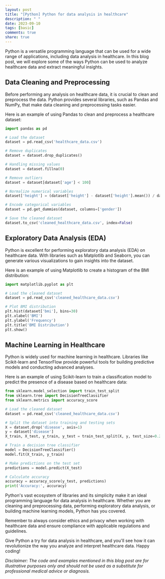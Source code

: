 ```yaml
---
layout: post
title: "[Python] Python for data analysis in healthcare"
description: " "
date: 2023-09-10
tags: [basic]
comments: true
share: true
---
```


Python is a versatile programming language that can be used for a wide range of applications, including data analysis in healthcare. In this blog post, we will explore some of the ways Python can be used to analyze healthcare data and extract meaningful insights.

## Data Cleaning and Preprocessing

Before performing any analysis on healthcare data, it is crucial to clean and preprocess the data. Python provides several libraries, such as Pandas and NumPy, that make data cleaning and preprocessing tasks easier.

Here is an example of using Pandas to clean and preprocess a healthcare dataset:

```python
import pandas as pd

# Load the dataset
dataset = pd.read_csv('healthcare_data.csv')

# Remove duplicates
dataset = dataset.drop_duplicates()

# Handling missing values
dataset = dataset.fillna(0)

# Remove outliers
dataset = dataset[dataset['age'] < 100]

# Normalize numerical variables
dataset['height'] = (dataset['height'] - dataset['height'].mean()) / dataset['height'].std()

# Encode categorical variables
dataset = pd.get_dummies(dataset, columns=['gender'])

# Save the cleaned dataset
dataset.to_csv('cleaned_healthcare_data.csv', index=False)
```

## Exploratory Data Analysis (EDA)

Python is excellent for performing exploratory data analysis (EDA) on healthcare data. With libraries such as Matplotlib and Seaborn, you can generate various visualizations to gain insights into the dataset.

Here is an example of using Matplotlib to create a histogram of the BMI distribution:

```python
import matplotlib.pyplot as plt

# Load the cleaned dataset
dataset = pd.read_csv('cleaned_healthcare_data.csv')

# Plot BMI distribution
plt.hist(dataset['bmi'], bins=30)
plt.xlabel('BMI')
plt.ylabel('Frequency')
plt.title('BMI Distribution')
plt.show()
```

## Machine Learning in Healthcare

Python is widely used for machine learning in healthcare. Libraries like Scikit-learn and TensorFlow provide powerful tools for building predictive models and conducting advanced analyses.

Here is an example of using Scikit-learn to train a classification model to predict the presence of a disease based on healthcare data:

```python
from sklearn.model_selection import train_test_split
from sklearn.tree import DecisionTreeClassifier
from sklearn.metrics import accuracy_score

# Load the cleaned dataset
dataset = pd.read_csv('cleaned_healthcare_data.csv')

# Split the dataset into training and testing sets
X = dataset.drop('disease', axis=1)
y = dataset['disease']
X_train, X_test, y_train, y_test = train_test_split(X, y, test_size=0.2, random_state=42)

# Train a decision tree classifier
model = DecisionTreeClassifier()
model.fit(X_train, y_train)

# Make predictions on the test set
predictions = model.predict(X_test)

# Calculate accuracy
accuracy = accuracy_score(y_test, predictions)
print('Accuracy:', accuracy)
```

Python's vast ecosystem of libraries and its simplicity make it an ideal programming language for data analysis in healthcare. Whether you are cleaning and preprocessing data, performing exploratory data analysis, or building machine learning models, Python has you covered.

Remember to always consider ethics and privacy when working with healthcare data and ensure compliance with applicable regulations and guidelines.

Give Python a try for data analysis in healthcare, and you'll see how it can revolutionize the way you analyze and interpret healthcare data. Happy coding!

*Disclaimer: The code and examples mentioned in this blog post are for illustrative purposes only and should not be used as a substitute for professional medical advice or diagnosis.*
